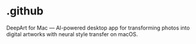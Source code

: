 # .github
DeepArt for Mac — AI-powered desktop app for transforming photos into digital artworks with neural style transfer on macOS.
